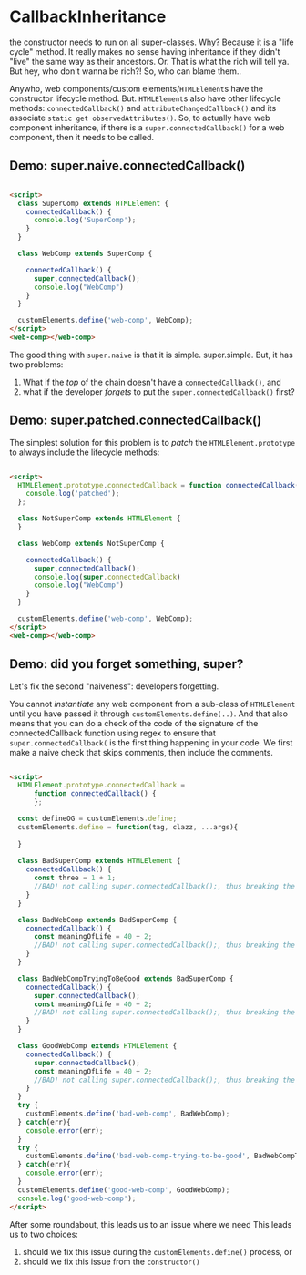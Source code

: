 # CallbackInheritance

the constructor needs to run on all super-classes. Why? Because it is a "life cycle" method. It really makes no sense having inheritance if they didn't "live" the same way as their ancestors. Or. That is what the rich will tell ya. But hey, who don't wanna be rich?! So, who can blame them..

Anywho, web components/custom elements/`HTMLElement`s have the constructor lifecycle method. But. `HTMLElement`s also have other lifecycle methods: `connectedCallback()` and `attributeChangedCallback()` and its associate `static get observedAttributes()`. So, to actually have web component inheritance, if there is a `super.connectedCallback()` for a web component, then it needs to be called.

## Demo: super.naive.connectedCallback()

```html

<script>
  class SuperComp extends HTMLElement {
    connectedCallback() {
      console.log('SuperComp');
    }
  }

  class WebComp extends SuperComp {

    connectedCallback() {
      super.connectedCallback();
      console.log("WebComp")
    }
  }

  customElements.define('web-comp', WebComp);
</script>
<web-comp></web-comp>
```

The good thing with `super.naive` is that it is simple. super.simple. But, it has two problems:

1. What if the *top* of the chain doesn't have a `connectedCallback()`, and
2. what if the developer *forgets* to put the `super.connectedCallback()` first?

## Demo: super.patched.connectedCallback()

The simplest solution for this problem is to *patch* the `HTMLElement.prototype` to always include the lifecycle methods:

```html

<script>
  HTMLElement.prototype.connectedCallback = function connectedCallback() {
    console.log('patched');
  };

  class NotSuperComp extends HTMLElement {
  }

  class WebComp extends NotSuperComp {

    connectedCallback() {
      super.connectedCallback();
      console.log(super.connectedCallback)
      console.log("WebComp")
    }
  }

  customElements.define('web-comp', WebComp);
</script>
<web-comp></web-comp>
```

## Demo: did you forget something, super?

Let's fix the second "naiveness": developers forgetting.

You cannot *instantiate* any web component from a sub-class of `HTMLElement` until you have passed it through `customElements.define(..)`. And that also means that you can do a check of the code of the signature of the connectedCallback function using regex to ensure that `super.connectedCallback(` is the first thing happening in your code. We first make a naive check that skips comments, then include the comments.

```html

<script>
  HTMLElement.prototype.connectedCallback =
      function connectedCallback() {
      };

  const defineOG = customElements.define;
  customElements.define = function(tag, clazz, ...args){
    
  }
  
  class BadSuperComp extends HTMLElement {
    connectedCallback() {
      const three = 1 + 1;
      //BAD! not calling super.connectedCallback();, thus breaking the chain!
    }
  }

  class BadWebComp extends BadSuperComp {
    connectedCallback() {
      const meaningOfLife = 40 + 2;
      //BAD! not calling super.connectedCallback();, thus breaking the chain!
    }
  }

  class BadWebCompTryingToBeGood extends BadSuperComp {
    connectedCallback() {
      super.connectedCallback();
      const meaningOfLife = 40 + 2;
      //BAD! not calling super.connectedCallback();, thus breaking the chain!
    }
  }

  class GoodWebComp extends HTMLElement {
    connectedCallback() {
      super.connectedCallback();
      const meaningOfLife = 40 + 2;
      //BAD! not calling super.connectedCallback();, thus breaking the chain!
    }
  }
  try {
    customElements.define('bad-web-comp', BadWebComp);
  } catch(err){
    console.error(err);
  }
  try {
    customElements.define('bad-web-comp-trying-to-be-good', BadWebCompTryingToBeGood);
  } catch(err){
    console.error(err);
  }
  customElements.define('good-web-comp', GoodWebComp);
  console.log('good-web-comp');
</script>
```

After some roundabout, this leads us to an issue where we need This leads us to two choices:

1. should we fix this issue during the `customElements.define()` process, or
2. should we fix this issue from the `constructor()`